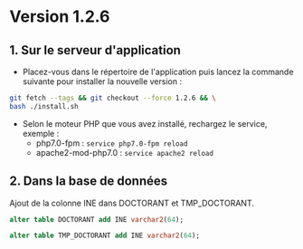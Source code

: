 # Version 1.2.6

## 1. Sur le serveur d'application
  
- Placez-vous dans le répertoire de l'application puis lancez la commande suivante 
pour installer la nouvelle version :

```bash
git fetch --tags && git checkout --force 1.2.6 && \
bash ./install.sh
```

- Selon le moteur PHP que vous avez installé, rechargez le service, exemple :
  - php7.0-fpm         : `service php7.0-fpm reload`
  - apache2-mod-php7.0 : `service apache2 reload`

## 2. Dans la base de données

Ajout de la colonne INE dans DOCTORANT et TMP_DOCTORANT.

```sql
alter table DOCTORANT add INE varchar2(64);

alter table TMP_DOCTORANT add INE varchar2(64);
```

